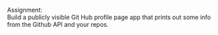 Assignment:  
Build a publicly visible Git Hub profile page app that prints out some info from the Github API and your repos.  
